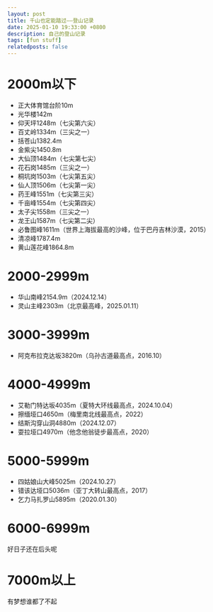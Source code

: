 ```yaml
---
layout: post
title: 千山也定能踏过——登山记录
date: 2025-01-10 19:33:00 +0800
description: 自己的登山记录
tags: [fun stuff]
relatedposts: false
---
```


# 2000m以下
- 正大体育馆台阶10m
- 光华楼142m
- 仰天坪1248m（七尖第六尖）
- 百丈岭1334m（三尖之一）
- 括苍山1382.4m
- 金紫尖1450.8m
- 大仙顶1484m（七尖第七尖）
- 花石岗1485m（三尖之一）
- 桐坑岗1503m（七尖第五尖）
- 仙人顶1506m（七尖第一尖）
- 药王峰1551m（七尖第三尖）
- 千亩峰1554m（七尖第四尖）
- 太子尖1558m（三尖之一）
- 龙王山1587m（七尖第二尖）
- 必鲁图峰1611m（世界上海拔最高的沙峰，位于巴丹吉林沙漠，2015）
- 清凉峰1787.4m
- 黄山莲花峰1864.8m

# 2000-2999m
- 华山南峰2154.9m（2024.12.14）
- 灵山主峰2303m（北京最高峰，2025.01.11）

# 3000-3999m
- 阿克布拉克达坂3820m（乌孙古道最高点，2016.10）

# 4000-4999m
- 艾勒门特达坂4035m（夏特大环线最高点，2024.10.04）
- 擦缅垭口4650m（梅里南北线最高点，2022）
- 结斯沟穿山洞4880m（2024.12.07）
- 耍拉垭口4970m（他念他翁徒步最高点，2020）

# 5000-5999m
- 四姑娘山大峰5025m（2024.10.27）
- 错该达垭口5036m（亚丁大转山最高点，2017）
- 乞力马扎罗山5895m（2020.01.30）

# 6000-6999m
好日子还在后头呢

# 7000m以上
有梦想谁都了不起

